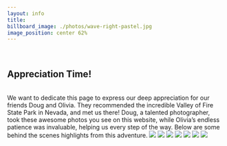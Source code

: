 ```yaml
---
layout: info
title:
billboard_image: ./photos/wave-right-pastel.jpg
image_position: center 62%
---
```

<br>

## Appreciation Time!
<br>
We want to dedicate this page to express our deep appreciation for our friends Doug and Olivia. They recommended the incredible Valley of Fire State Park in Nevada, and met us there!
Doug, a talented photographer, took these awesome photos you see on this website, while Olivia’s endless patience was invaluable, helping us every step of the way. Below are some behind the scenes highlights from this adventure.

<!-- ![Doug and Olivia](/photos/dougandolivia.jpg){width=50 height=30} -->
<img class="dno-image" src="{{ site.baseurl }}/photos/vof/dougandolivia.jpg"/>
<img class="dno-image" src="{{ site.baseurl }}/photos/vof/fourofus.jpg"/>
<img class="dno-image" src="{{ site.baseurl }}/photos/vof/behindthescene1.jpg"/>
<img class="dno-image" src="{{ site.baseurl }}/photos/vof/behindthescene2.jpg"/>
<img class="dno-image" src="{{ site.baseurl }}/photos/vof/behindthescene3.jpg"/>
<img class="dno-image" src="{{ site.baseurl }}/photos/vof/behindthescene4.jpg"/>
<img class="dno-image" src="{{ site.baseurl }}/photos/vof/behindthescene5.jpg"/>
